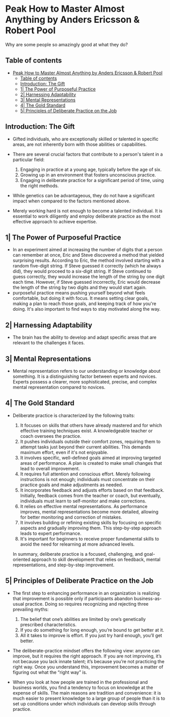 # Peak How to Master Almost Anything by Anders Ericsson & Robert Pool

Why are some people so amazingly good at what they do?

## Table of contents

- [Peak How to Master Almost Anything by Anders Ericsson \& Robert Pool](#peak-how-to-master-almost-anything-by-anders-ericsson--robert-pool)
  - [Table of contents](#table-of-contents)
  - [Introduction: The Gift](#introduction-the-gift)
  - [1| The Power of Purposeful Practice](#1-the-power-of-purposeful-practice)
  - [2| Harnessing Adaptability](#2-harnessing-adaptability)
  - [3| Mental Representations](#3-mental-representations)
  - [4| The Gold Standard](#4-the-gold-standard)
  - [5| Principles of Deliberate Practice on the Job](#5-principles-of-deliberate-practice-on-the-job)

## Introduction: The Gift

- Gifted individuals, who are exceptionally skilled or talented in specific areas, are not inherently born with those abilities or capabilities.
- There are several crucial factors that contribute to a person's talent in a particular field:

  1. Engaging in practice at a young age, typically before the age of six.
  2. Growing up in an environment that fosters unconscious practice.
  3. Engaging in deliberate practice for a significant period of time, using the right methods.

- While genetics can be advantageous, they do not have a significant impact when compared to the factors mentioned above.
- Merely working hard is not enough to become a talented individual. It is essential to work diligently and employ deliberate practice as the most effective approach to achieve expertise.

## 1| The Power of Purposeful Practice

- In an experiment aimed at increasing the number of digits that a person can remember at once, Eric and Steve discovered a method that yielded surprising results. According to Eric, the method involved starting with a random five-digit string. If Steve guessed it correctly (which he always did), they would proceed to a six-digit string. If Steve continued to guess correctly, they would increase the length of the string by one digit each time. However, if Steve guessed incorrectly, Eric would decrease the length of the string by two digits and they would start again.
- purposeful practice means pushing yourself beyond what feels comfortable, but doing it with focus. It means setting clear goals, making a plan to reach those goals, and keeping track of how you're doing. It's also important to find ways to stay motivated along the way.

## 2| Harnessing Adaptability

- The brain has the ability to develop and adapt specific areas that are relevant to the challenges it faces.

## 3| Mental Representations

- Mental representation refers to our understanding or knowledge about something. It is a distinguishing factor between experts and novices. Experts possess a clearer, more sophisticated, precise, and complex mental representation compared to novices.

## 4| The Gold Standard

- Deliberate practice is characterized by the following traits:

  1. It focuses on skills that others have already mastered and for which effective training techniques exist. A knowledgeable teacher or coach oversees the practice.
  1. It pushes individuals outside their comfort zones, requiring them to attempt tasks just beyond their current abilities. This demands maximum effort, even if it's not enjoyable.
  1. It involves specific, well-defined goals aimed at improving targeted areas of performance. A plan is created to make small changes that lead to overall improvement.
  1. It requires full attention and conscious effort. Merely following instructions is not enough; individuals must concentrate on their practice goals and make adjustments as needed.
  1. It incorporates feedback and adjusts efforts based on that feedback. Initially, feedback comes from the teacher or coach, but eventually, individuals must learn to self-monitor and make corrections.
  1. It relies on effective mental representations. As performance improves, mental representations become more detailed, allowing for better monitoring and correction of mistakes.
  1. It involves building or refining existing skills by focusing on specific aspects and gradually improving them. This step-by-step approach leads to expert performance.
  1. It's important for beginners to receive proper fundamental skills to avoid the need for relearning at more advanced levels.

  In summary, deliberate practice is a focused, challenging, and goal-oriented approach to skill development that relies on feedback, mental representations, and step-by-step improvement.

## 5| Principles of Deliberate Practice on the Job

- The first step to enhancing performance in an organization is realizing that improvement is possible only if participants abandon business-as-usual practice. Doing so requires recognizing and rejecting three prevailing myths:

  1. The belief that one’s abilities are limited by one’s genetically prescribed characteristics.
  1. If you do something for long enough, you’re bound to get better at it.
  1. All it takes to improve is effort. If you just try hard enough, you’ll get better.

- The deliberate-practice mindset offers the following view: anyone can improve, but it requires the right approach. If you are not improving, it’s not because you lack innate talent; it’s because you’re not practicing the right way. Once you understand this, improvement becomes a matter of figuring out what the “right way” is.

- When you look at how people are trained in the professional and business worlds, you find a tendency to focus on knowledge at the expense of skills. The main reasons are tradition and convenience: it is much easier to present knowledge to a large group of people than it is to set up conditions under which individuals can develop skills through practice.
